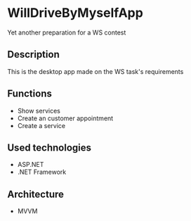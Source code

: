 # WillDriveByMyselfApp
Yet another preparation for a WS contest
## Description
This is the desktop app made on the WS task's requirements
## Functions
- Show services
- Create an customer appointment
- Create a service
## Used technologies
- ASP.NET
- .NET Framework
## Architecture
- MVVM
